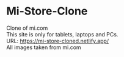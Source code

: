 # Mi-Store-Clone
Clone of mi.com<br />
This site is only for tablets, laptops and PCs.<br />
URL: https://mi-store-cloned.netlify.app/  <br />
All images taken from mi.com <br />
